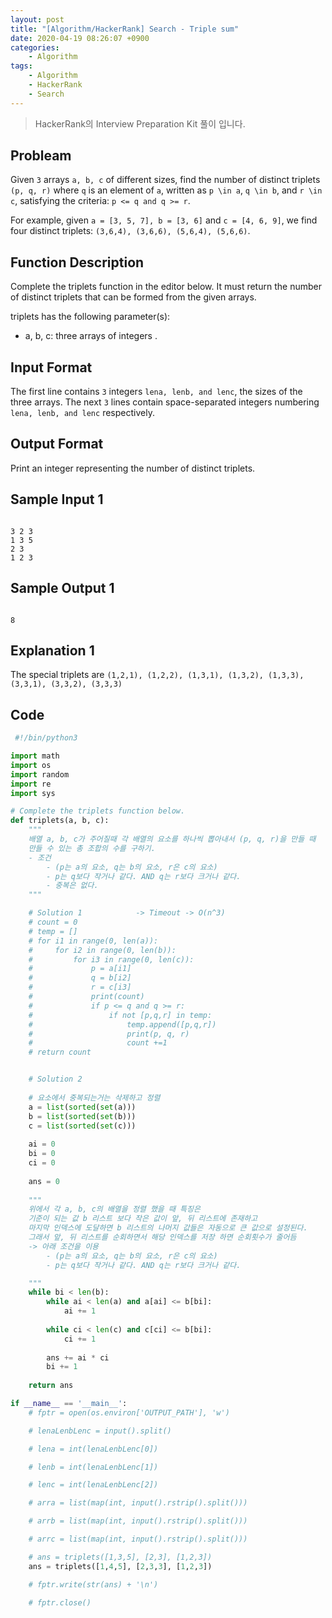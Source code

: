 ```yaml
---
layout: post
title: "[Algorithm/HackerRank] Search - Triple sum"
date: 2020-04-19 08:26:07 +0900
categories: 
    - Algorithm
tags:
    - Algorithm
    - HackerRank
    - Search
---
```


> HackerRank의 Interview Preparation Kit 풀이 입니다.

<!-- more -->


## Probleam
Given `3` arrays `a, b, c` of different sizes, find the number of distinct triplets `(p, q, r)` where `q` is an element of `a`, written as `p \in a`, `q \in b`, and `r \in c`, satisfying the criteria: `p <= q and q >= r`.

For example, given `a = [3, 5, 7], b = [3, 6]` and `c = [4, 6, 9]`, we find four distinct triplets: `(3,6,4), (3,6,6), (5,6,4), (5,6,6)`.

## Function Description
Complete the triplets function in the editor below. It must return the number of distinct triplets that can be formed from the given arrays.

triplets has the following parameter(s):
- a, b, c: three arrays of integers .

## Input Format
The first line contains `3` integers `lena, lenb, and lenc`, the sizes of the three arrays.
The next `3` lines contain space-separated integers numbering `lena, lenb, and lenc` respectively.

## Output Format
Print an integer representing the number of distinct triplets.

## Sample Input 1
```

3 2 3
1 3 5
2 3
1 2 3
```


## Sample Output 1
```

8
```


## Explanation 1
The special triplets are 
`(1,2,1), (1,2,2), (1,3,1), (1,3,2), (1,3,3), (3,3,1), (3,3,2), (3,3,3)`

## Code

```python
 #!/bin/python3

import math
import os
import random
import re
import sys

# Complete the triplets function below.
def triplets(a, b, c):
    """
    배열 a, b, c가 주어질때 각 배열의 요소를 하나씩 뽑아내서 (p, q, r)을 만들 때
    만들 수 있는 총 조합의 수를 구하기.
    - 조건 
        - (p는 a의 요소, q는 b의 요소, r은 c의 요소)
        - p는 q보다 작거나 같다. AND q는 r보다 크거나 같다.
        - 중복은 없다.
    """

    # Solution 1            -> Timeout -> O(n^3)
    # count = 0
    # temp = []
    # for i1 in range(0, len(a)):
    #     for i2 in range(0, len(b)):
    #         for i3 in range(0, len(c)):
    #             p = a[i1]
    #             q = b[i2]
    #             r = c[i3]
    #             print(count)
    #             if p <= q and q >= r:
    #                 if not [p,q,r] in temp:
    #                     temp.append([p,q,r])
    #                     print(p, q, r)
    #                     count +=1 
    # return count


    # Solution 2
   
    # 요소에서 중복되는거는 삭제하고 정렬
    a = list(sorted(set(a)))    
    b = list(sorted(set(b)))  
    c = list(sorted(set(c)))
    
    ai = 0
    bi = 0
    ci = 0
    
    ans = 0
    
    """
    위에서 각 a, b, c의 배열을 정렬 했을 때 특징은
    기준이 되는 값 b 리스트 보다 작은 값이 앞, 뒤 리스트에 존재하고
    마지막 인덱스에 도달하면 b 리스트의 나머지 값들은 자동으로 큰 값으로 설정된다.
    그래서 앞, 뒤 리스트를 순회하면서 해당 인덱스를 저장 하면 순회횟수가 줄어듬
    -> 아래 조건을 이용
        - (p는 a의 요소, q는 b의 요소, r은 c의 요소)
        - p는 q보다 작거나 같다. AND q는 r보다 크거나 같다.

    """
    while bi < len(b):
        while ai < len(a) and a[ai] <= b[bi]:
            ai += 1
        
        while ci < len(c) and c[ci] <= b[bi]:
            ci += 1
        
        ans += ai * ci
        bi += 1
    
    return ans

if __name__ == '__main__':
    # fptr = open(os.environ['OUTPUT_PATH'], 'w')

    # lenaLenbLenc = input().split()

    # lena = int(lenaLenbLenc[0])

    # lenb = int(lenaLenbLenc[1])

    # lenc = int(lenaLenbLenc[2])

    # arra = list(map(int, input().rstrip().split()))

    # arrb = list(map(int, input().rstrip().split()))

    # arrc = list(map(int, input().rstrip().split()))

    # ans = triplets([1,3,5], [2,3], [1,2,3])
    ans = triplets([1,4,5], [2,3,3], [1,2,3])

    # fptr.write(str(ans) + '\n')

    # fptr.close()

```
